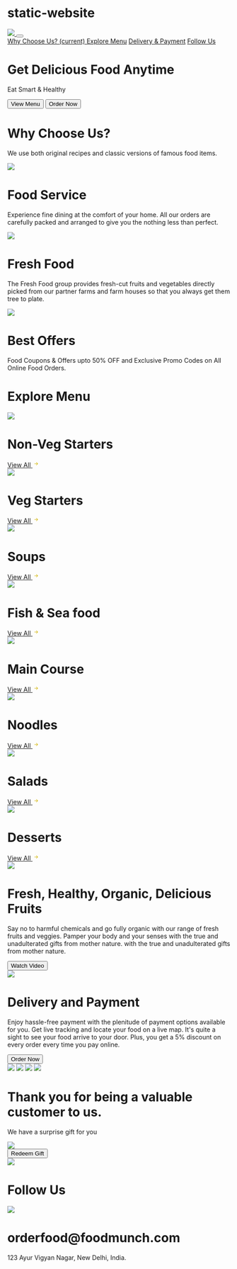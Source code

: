 # static-website
<!DOCTYPE html>
<html>

<head>
    <link rel="stylesheet" href="https://stackpath.bootstrapcdn.com/bootstrap/4.5.2/css/bootstrap.min.css" integrity="sha384-JcKb8q3iqJ61gNV9KGb8thSsNjpSL0n8PARn9HuZOnIxN0hoP+VmmDGMN5t9UJ0Z" crossorigin="anonymous" />
    <script src="https://code.jquery.com/jquery-3.5.1.slim.min.js" integrity="sha384-DfXdz2htPH0lsSSs5nCTpuj/zy4C+OGpamoFVy38MVBnE+IbbVYUew+OrCXaRkfj" crossorigin="anonymous"></script>
    <script src="https://cdn.jsdelivr.net/npm/popper.js@1.16.1/dist/umd/popper.min.js" integrity="sha384-9/reFTGAW83EW2RDu2S0VKaIzap3H66lZH81PoYlFhbGU+6BZp6G7niu735Sk7lN" crossorigin="anonymous"></script>
    <script src="https://stackpath.bootstrapcdn.com/bootstrap/4.5.2/js/bootstrap.min.js" integrity="sha384-B4gt1jrGC7Jh4AgTPSdUtOBvfO8shuf57BaghqFfPlYxofvL8/KUEfYiJOMMV+rV" crossorigin="anonymous"></script>
    <script src="https://kit.fontawesome.com/ac42c3b1f7.js" crossorigin="anonymous"></script>
    <link rel = "stylesheet" href="nihalrestaurant2.css">
</head>

<body>
    <nav class="navbar navbar-expand-lg navbar-light bg-white fixed-top">
        <div class="container">
            <a class="navbar-brand" href="#">
                <img src="https://d1tgh8fmlzexmh.cloudfront.net/ccbp-responsive-website/food-munch-img.png" class="food-munch-logo" />
            </a>
            <button class="navbar-toggler" type="button" data-toggle="collapse" data-target="#navbarNavAltMarkup" aria-controls="navbarNavAltMarkup" aria-expanded="false" aria-label="Toggle navigation">
                <span class="navbar-toggler-icon"></span>
            </button>
            <div class="collapse navbar-collapse" id="navbarNavAltMarkup">
                <div class="navbar-nav ml-auto">
                    <a class="nav-link active" id="navItem1" href="#wcuSection">
                        Why Choose Us?
                        <span class="sr-only">(current)</span>
                    </a>
                    <a class="nav-link" href="#exploreMenuSection" id="navItem2">Explore Menu</a>
                    <a class="nav-link" href="#deliveryPaymentSection" id="navItem3">Delivery & Payment</a>
                    <a class="nav-link" href="#followUsSection" id="navItem4">Follow Us</a>
                </div>
            </div>
        </div>
    </nav>
    <div class="banner-section-bg-container d-flex justify-content-center flex-column">
        <div class="text-center">
            <h1 class="banner-heading mb-3">Get Delicious Food Anytime</h1>
            <p class="banner-caption mb-4">Eat Smart & Healthy</p>
            <button class="custom-button">View Menu</button>
            <button class="custom-outline-button">Order Now</button>
        </div>
    </div>
    <div class="wcu-section pt-5 pb-5" id="wcuSection">
        <div class="container">
            <div class="row">
                <div class="col-12">
                    <h1 class="wcu-section-heading">Why Choose Us?</h1>
                    <p class="wcu-section-description">
                        We use both original recipes and classic versions of famous food
                        items.
                    </p>
                </div>
                <div class="col-12 col-md-4">
                    <div class="wcu-card p-3 mb-3">
                        <img src="https://d1tgh8fmlzexmh.cloudfront.net/ccbp-responsive-website/food-serve.png" class="wcu-card-image" />
                        <h1 class="wcu-card-title mt-3">Food Service</h1>
                        <p class="wcu-card-description">
                            Experience fine dining at the comfort of your home. All our
                            orders are carefully packed and arranged to give you the nothing
                            less than perfect.
                        </p>
                    </div>
                </div>
                <div class="col-12 col-md-4">
                    <div class="wcu-card p-3 mb-3">
                        <img src="https://d1tgh8fmlzexmh.cloudfront.net/ccbp-responsive-website/fruits-img.png" class="wcu-card-image" />
                        <h1 class="wcu-card-title mt-3">Fresh Food</h1>
                        <p class="wcu-card-description">
                            The Fresh Food group provides fresh-cut fruits and vegetables
                            directly picked from our partner farms and farm houses so that
                            you always get them tree to plate.
                        </p>
                    </div>
                </div>
                <div class="col-12 col-md-4">
                    <div class="wcu-card p-3 mb-3">
                        <img src="https://d1tgh8fmlzexmh.cloudfront.net/ccbp-responsive-website/offers-img.png" class="wcu-card-image" />
                        <h1 class="wcu-card-title mt-3">Best Offers</h1>
                        <p class="wcu-card-description">
                            Food Coupons & Offers upto
                            <span class="offers">50% OFF</span>
                            and Exclusive Promo Codes on All Online Food Orders.
                        </p>
                    </div>
                </div>
            </div>
        </div>
    </div>
    <div class="explore-menu-section pt-5 pb-5" id="exploreMenuSection">
        <div class="container">
            <div class="row">
                <div class="col-12">
                    <h1 class="menu-section-heading">Explore Menu</h1>
                </div>
                <div class="col-12 col-md-6 col-lg-3">
                    <div class="shadow menu-item-card p-3 mb-3">
                        <img src="https://d1tgh8fmlzexmh.cloudfront.net/ccbp-responsive-website/em-ginger-fried-img.png" class="menu-item-image w-100" />
                        <h1 class="menu-card-title">Non-Veg Starters</h1>
                        <a href="" class="menu-item-link">
                            View All
                            <svg width="16px" height="16px" viewBox="0 0 16 16" class="bi bi-arrow-right-short" fill="#d0b200" xmlns="http://www.w3.org/2000/svg">
                                <path fill-rule="evenodd" d="M4 8a.5.5 0 0 1 .5-.5h5.793L8.146 5.354a.5.5 0 1 1 .708-.708l3 3a.5.5 0 0 1 0 .708l-3 3a.5.5 0 0 1-.708-.708L10.293 8.5H4.5A.5.5 0 0 1 4 8z" />
                            </svg>
                        </a>
                    </div>
                </div>
                <div class="col-12 col-md-6 col-lg-3">
                    <div class="shadow menu-item-card p-3 mb-3">
                        <img src="https://d1tgh8fmlzexmh.cloudfront.net/ccbp-responsive-website/em-veg-starters-img.png" class="menu-item-image w-100" />
                        <h1 class="menu-card-title">Veg Starters</h1>
                        <a href="" class="menu-item-link">
                            View All
                            <svg width="16px" height="16px" viewBox="0 0 16 16" class="bi bi-arrow-right" fill="#d0b200" xmlns="http://www.w3.org/2000/svg">
                                <path fill-rule="evenodd" d="M4 8a.5.5 0 0 1 .5-.5h5.793L8.146 5.354a.5.5 0 1 1 .708-.708l3 3a.5.5 0 0 1 0 .708l-3 3a.5.5 0 0 1-.708-.708L10.293 8.5H4.5A.5.5 0 0 1 4 8z" />
                            </svg>
                        </a>
                    </div>
                </div>
                <div class="col-12 col-md-6 col-lg-3">
                    <div class="menu-item-card shadow p-3 mb-3">
                        <img src="https://d1tgh8fmlzexmh.cloudfront.net/ccbp-responsive-website/em-soup-img.png" class="menu-item-image w-100" />
                        <h1 class="menu-card-title">Soups</h1>
                        <a href="" class="menu-item-link">
                            View All
                            <svg width="16px" height="16px" viewBox="0 0 16 16" class="bi bi-arrow-right" fill="#d0b200" xmlns="http://www.w3.org/2000/svg">
                                <path fill-rule="evenodd" d="M4 8a.5.5 0 0 1 .5-.5h5.793L8.146 5.354a.5.5 0 1 1 .708-.708l3 3a.5.5 0 0 1 0 .708l-3 3a.5.5 0 0 1-.708-.708L10.293 8.5H4.5A.5.5 0 0 1 4 8z" />
                            </svg>
                        </a>
                    </div>
                </div>
                <div class="col-12 col-md-6 col-lg-3">
                    <div class="menu-item-card shadow p-3 mb-3">
                        <img src="https://d1tgh8fmlzexmh.cloudfront.net/ccbp-responsive-website/em-grilled-seafood-img.png" class="menu-item-image w-100" />
                        <h1 class="menu-card-title">Fish & Sea food</h1>
                        <a href="" class="menu-item-link">
                            View All
                            <svg width="16px" height="16px" viewBox="0 0 16 16" class="bi bi-arrow-right" fill="#d0b200" xmlns="http://www.w3.org/2000/svg">
                                <path fill-rule="evenodd" d="M4 8a.5.5 0 0 1 .5-.5h5.793L8.146 5.354a.5.5 0 1 1 .708-.708l3 3a.5.5 0 0 1 0 .708l-3 3a.5.5 0 0 1-.708-.708L10.293 8.5H4.5A.5.5 0 0 1 4 8z" />
                            </svg>
                        </a>
                    </div>
                </div>
                <div class="col-12 col-md-6 col-lg-3">
                    <div class="menu-item-card shadow p-3 mb-3">
                        <img src="https://d1tgh8fmlzexmh.cloudfront.net/ccbp-responsive-website/em-hyderabadi-biryani-img.png" class="menu-item-image w-100" />
                        <h1 class="menu-card-title">Main Course</h1>
                        <a href="" class="menu-item-link">
                            View All
                            <svg width="16px" height="16px" viewBox="0 0 16 16" class="bi bi-arrow-right" fill="#d0b200" xmlns="http://www.w3.org/2000/svg">
                                <path fill-rule="evenodd" d="M4 8a.5.5 0 0 1 .5-.5h5.793L8.146 5.354a.5.5 0 1 1 .708-.708l3 3a.5.5 0 0 1 0 .708l-3 3a.5.5 0 0 1-.708-.708L10.293 8.5H4.5A.5.5 0 0 1 4 8z" />
                            </svg>
                        </a>
                    </div>
                </div>
                <div class="col-12 col-md-6 col-lg-3">
                    <div class="menu-item-card shadow p-3 mb-3">
                        <img src="https://d1tgh8fmlzexmh.cloudfront.net/ccbp-responsive-website/em-mushroom-noodles-img.png" class="menu-item-image w-100" />
                        <h1 class="menu-card-title">Noodles</h1>
                        <a href="" class="menu-item-link">
                            View All
                            <svg width="16px" height="16px" viewBox="0 0 16 16" class="bi bi-arrow-right" fill="#d0b200" xmlns="http://www.w3.org/2000/svg">
                                <path fill-rule="evenodd" d="M4 8a.5.5 0 0 1 .5-.5h5.793L8.146 5.354a.5.5 0 1 1 .708-.708l3 3a.5.5 0 0 1 0 .708l-3 3a.5.5 0 0 1-.708-.708L10.293 8.5H4.5A.5.5 0 0 1 4 8z" />
                            </svg>
                        </a>
                    </div>
                </div>
                <div class="col-12 col-md-6 col-lg-3">
                    <div class="menu-item-card shadow p-3 mb-3">
                        <img src="https://d1tgh8fmlzexmh.cloudfront.net/ccbp-responsive-website/em-gluten-img.png" class="menu-item-image w-100" />
                        <h1 class="menu-card-title">Salads</h1>
                        <a href="" class="menu-item-link">
                            View All
                            <svg width="16px" height="16px" viewBox="0 0 16 16" class="bi bi-arrow-right" fill="#d0b200" xmlns="http://www.w3.org/2000/svg">
                                <path fill-rule="evenodd" d="M4 8a.5.5 0 0 1 .5-.5h5.793L8.146 5.354a.5.5 0 1 1 .708-.708l3 3a.5.5 0 0 1 0 .708l-3 3a.5.5 0 0 1-.708-.708L10.293 8.5H4.5A.5.5 0 0 1 4 8z" />
                            </svg>
                        </a>
                    </div>
                </div>
                <div class="col-12 col-md-6 col-lg-3">
                    <div class="menu-item-card shadow p-3 mb-3">
                        <img src="https://d1tgh8fmlzexmh.cloudfront.net/ccbp-responsive-website/em-coffee-bourbon-img.png" class="menu-item-image w-100" />
                        <h1 class="menu-card-title">Desserts</h1>
                        <a href="" class="menu-item-link">
                            View All
                            <svg width="16px" height="16px" viewBox="0 0 16 16" class="bi bi-arrow-right" fill="#d0b200" xmlns="http://www.w3.org/2000/svg">
                                <path fill-rule="evenodd" d="M4 8a.5.5 0 0 1 .5-.5h5.793L8.146 5.354a.5.5 0 1 1 .708-.708l3 3a.5.5 0 0 1 0 .708l-3 3a.5.5 0 0 1-.708-.708L10.293 8.5H4.5A.5.5 0 0 1 4 8z" />
                            </svg>
                        </a>
                    </div>
                </div>
            </div>
        </div>
    </div>
    <div class="healthy-food-section pt-5 pb-5">
        <div class="container">
            <div class="row">
                <div class="col-12 col-md-5">
                    <div class="text-center">
                        <img src="https://d1tgh8fmlzexmh.cloudfront.net/ccbp-responsive-website/healthy-food-plate-img.png" class="healthy-food-section-img" />
                    </div>
                </div>
                <div class="col-12 col-md-7">
                    <h1 class="healthy-food-section-heading">
                        Fresh, Healthy, Organic, Delicious Fruits
                    </h1>
                    <p class="healthy-food-section-description">
                        Say no to harmful chemicals and go fully organic with our range of
                        fresh fruits and veggies. Pamper your body and your senses with
                        the true and unadulterated gifts from mother nature. with the true
                        and unadulterated gifts from mother nature.
                    </p>
                    <button class="custom-button">Watch Video</button>
                </div>
            </div>
        </div>
    </div>
    <div class="delivery-and-payment-section pt-5 pb-5" id="deliveryPaymentSection">
        <div class="container">
            <div class="row">
                <div class="col-12 col-md-5 order-1 order-md-2">
                    <div class="text-center">
                        <img src="https://d1tgh8fmlzexmh.cloudfront.net/ccbp-responsive-website/delivery-payment-section-img.png" class="delivery-and-payment-section-img" />
                    </div>
                </div>
                <div class="col-12 col-md-7 order-2 order-md-1">
                    <h1 class="delivery-and-payment-section-heading">
                        Delivery and Payment
                    </h1>
                    <p class="delivery-and-payment-section-description">
                        Enjoy hassle-free payment with the plenitude of payment options
                        available for you. Get live tracking and locate your food on a
                        live map. It's quite a sight to see your food arrive to your door.
                        Plus, you get a 5% discount on every order every time you pay
                        online.
                    </p>
                    <button class="custom-button">Order Now</button>
                    <div class="mt-3">
                        <img src="https://d1tgh8fmlzexmh.cloudfront.net/ccbp-responsive-website/visa-card-img.png" class="payment-card-img" />
                        <img src="https://d1tgh8fmlzexmh.cloudfront.net/ccbp-responsive-website/master-card-img.png" class="payment-card-img" />
                        <img src="https://d1tgh8fmlzexmh.cloudfront.net/ccbp-responsive-website/paypal-card-img.png" class="payment-card-img" />
                        <img src="https://d1tgh8fmlzexmh.cloudfront.net/ccbp-responsive-website/american-express-img.png" class="payment-card-img" />
                    </div>
                </div>
            </div>
        </div>
    </div>
    <div class="thanking-customers-section pt-5 pb-5">
        <div class="container">
            <div class="row">
                <div class="col-12 col-md-7 d-flex flex-column justify-content-center">
                    <h1 class="thanking-customers-section-heading">
                        Thank you for being a valuable customer to us.
                    </h1>
                    <p class="thanking-customers-section-description">
                        We have a surprise gift for you
                    </p>
                    <div class="d-md-none">
                        <img src="https://d1tgh8fmlzexmh.cloudfront.net/ccbp-responsive-website/thanking-customers-section-img.png" class="thanking-customers-section-img" />
                    </div>
                    <div>
                        <button class="custom-button">Redeem Gift</button>
                    </div>
                </div>
                <div class="col-12 col-md-5 d-none d-md-block">
                    <img src="https://d1tgh8fmlzexmh.cloudfront.net/ccbp-responsive-website/thanking-customers-section-img.png" class="thanking-customers-section-img" />
                </div>
            </div>
        </div>
    </div>
    <div class="follow-us-section pt-5 pb-5" id="followUsSection">
        <div class="container">
            <div class="row">
                <div class="col-12">
                    <h1 class="follow-us-section-heading">Follow Us</h1>
                </div>
                <div class="col-12">
                    <div class="d-flex flex-row justify-content-center">
                        <div class="follow-us-icon-container">
                            <i class="fab fa-twitter icon"></i>
                        </div>
                        <div class="follow-us-icon-container">
                            <i class="fab fa-instagram icon"></i>
                        </div>
                        <div class="follow-us-icon-container">
                            <i class="fab fa-facebook icon"></i>
                        </div>
                    </div>
                </div>
            </div>
        </div>
    </div>
    <div class="footer-section pt-5 pb-5">
        <div class="container">
            <div class="row">
                <div class="col-12 text-center">
                    <img src="https://d1tgh8fmlzexmh.cloudfront.net/ccbp-responsive-website/food-munch-logo-light.png" class="food-munch-logo" />
                    <h1 class="footer-section-mail-id">orderfood@foodmunch.com</h1>
                    <p class="footer-section-address">
                        123 Ayur Vigyan Nagar, New Delhi, India.
                    </p>
                </div>
            </div>
        </div>
    </div>
</body>

</html>
